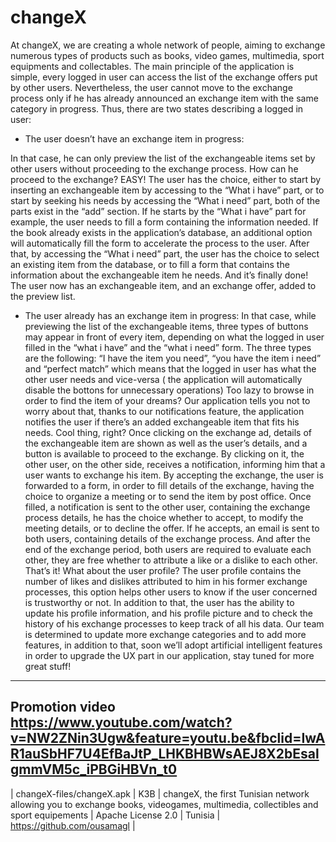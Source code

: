 # changeX
At changeX, we are creating a whole network of people, aiming to exchange numerous types of products such as books, video games, multimedia, sport equipments and collectables. 
The main principle of the application is simple, every logged in user can access the list of the exchange offers put by other users. Nevertheless, the user cannot move to the exchange process only if he has already announced an exchange item with the same category in progress.
Thus, there are two states describing a logged in user:
* The user doesn’t have an exchange item in progress:

In that case, he can only preview the list of the exchangeable items set by other users without proceeding to the exchange process.
How can he proceed to the exchange?
EASY! The user has the choice, either to start by inserting an exchangeable item by accessing to the “What i have” part, or to start by  seeking his needs by accessing the “What i need” part, both of the  parts exist in the “add” section. If he  starts  by  the “What i  have” part  for example, the user needs to fill a form containing the information needed.  If the book already exists in the application’s database, an additional option will automatically fill the form to accelerate the process to the user. After that, by accessing  the “What i need” part, the user has the choice to select an existing item from the database, or to fill a form that contains the information about the  exchangeable item he needs. And it’s finally done! 
The user now has an exchangeable item, and an exchange offer, added to the preview list.

* The user already has an exchange item in progress:
In that case, while previewing the list of the  exchangeable items, three types of buttons may appear in front of every item, 
depending on what the logged in user filled in the “what i have” and the “what i need” form. The three types are the following: “I have the item you need”, “you have the item i need” and “perfect match” which means that the logged in user has what the other user needs and vice-versa ( the application will automatically disable the bottons for unnecessary operations)
Too lazy to browse in order to find  the item of your dreams? Our application tells you not to worry about that, thanks to our notifications feature, the application notifies the user if there’s an added exchangeable item that fits his needs.
Cool thing, right?
Once clicking on the exchange ad, details of the exchangeable item are shown as well as the user’s details, and a button is available to proceed to the exchange. By clicking on it, the other user, on the other side, receives a notification, informing him that a user wants  to exchange his item. By accepting the exchange, the user is forwarded to a form, in order to fill details of the exchange, having  the choice to organize a meeting or to send the item by post office. Once filled, a notification is sent to the other user, containing the exchange process details, he has the choice whether to accept, to modify the meeting details, or to decline the offer.  If he accepts, an email is sent to both users, containing details of the exchange process.  And after the end of the exchange period, both users are required to evaluate each other, they are free whether to attribute a like or a dislike to each other. That’s it!
What about the user profile?
The user profile contains the number of likes and dislikes attributed to him in his former exchange processes, this option helps other users to know if the user concerned  is trustworthy or not.  In addition to that, the user has the ability to update his profile information, and his profile picture and to check the history of his exchange processes to keep track of all his data.
Our team is determined to update more exchange categories and to add more features, in addition to that, soon we’ll adopt artificial intelligent features in order to upgrade the UX part in our application, stay tuned for more great stuff!



----------------------------------------------------------------------------------------------------------------------------------------
Promotion video
https://www.youtube.com/watch?v=NW2ZNin3Ugw&feature=youtu.be&fbclid=IwAR1auSbHF7U4EfBaJtP_LHKBHBWsAEJ8X2bEsalgmmVM5c_iPBGiHBVn_t0
----------------------------------------------------------------------------------------------------------------------------------------

| changeX-files/changeX.apk | K3B | changeX, the first Tunisian network allowing you to exchange books, videogames, multimedia, collectibles and sport equipements | Apache License 2.0 | Tunisia | https://github.com/ousamagl |

